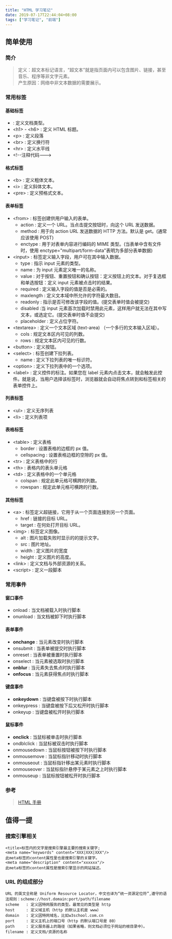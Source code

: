 ```yaml
---
title: "HTML 学习笔记"
date: 2019-07-17T22:44:04+08:00
tags: ["学习笔记", "前端"]
---
```


## 简单使用

### 简介

> 定义：超文本标记语言，“超文本”就是指页面内可以包含图片、链接，甚至音乐、程序等非文字元素。  
> 产生原因：网络中非文本数据的需要展示。

### 常用标签

#### 基础标签

- <!DOCTYPE> : 定义文档类型。
- \<h1> - \<h6> : 定义 HTML 标题。
- \<p> : 定义段落
- \<br> : 定义换行符
- \<hr> : 定义水平线
- \<!--注释代码--->

#### 格式标签

- \<b> : 定义粗体文本。
- \<i> : 定义斜体文本。
- \<pre> : 定义预格式文本。

#### 表单标签

- \<from> : 标签创建供用户输入的表单。
  - action : 定义一个 URL。当点击提交按钮时，向这个 URL 发送数据。
  - method : 用于向 action URL 发送数据的 HTTP 方法。默认是 get。(通常应该使用 POST)
  - enctype : 用于对表单内容进行编码的 MIME 类型。(当表单中含有文件时，使用 enctype="multipart/form-data"表明为多部分表单数据)
- \<input> : 标签定义输入字段，用户可在其中输入数据。
  - type : 指示 input 元素的类型。
  - name : 为 input 元素定义唯一的名称。
  - value : 对于按钮、重置按钮和确认按钮：定义按钮上的文本。对于复选框和单选按钮：定义 input 元素被点击时的结果。
  - required : 定义输入字段的值是否是必需的。
  - maxlength : 定义文本域中所允许的字符最大数目。
  - readonly : 指示是否可修改该字段的值。(提交表单时值会被提交)
  - disabled :当 input 元素首次加载时禁用此元素，这样用户就无法在其中写文本，或选定它。(提交表单时值不会提交)
  - placeholder : 定义占位字符。
- \<textarea> : 定义一个文本区域 (text-area) （一个多行的文本输入区域）。
  - cols : 规定文本区内可见的列数。
  - rows : 规定文本区内可见的行数。
- \<button> : 定义按钮。
- \<select> : 标签创建下拉列表。
  - name : 定义下拉列表的唯一标识符。
- \<option> : 定义下拉列表中的一个选项。
- \<label> : 定义控件的标注。如果您在 label 元素内点击文本，就会触发此控件。就是说，当用户选择该标签时，浏览器就会自动将焦点转到和标签相关的表单控件上。

#### 列表标签

- \<ul> : 定义无序列表
- \<li> : 定义列表项

#### 表格标签

- \<table> : 定义表格
  - border : 设置表格的边框的 px 值。
  - cellspacing : 设置表格边框的空隙的 px 值。
- \<tr> : 定义表格中的行
- \<th> : 表格内的表头单元格
- \<td> : 定义表格中的一个单元格
  - colspan : 规定此单元格可横跨的列数。
  - rowspan : 规定此单元格可横跨的行数。

#### 其他标签

- \<a> : 标签定义超链接，它用于从一个页面连接到另一个页面。
  - href : 链接的目标 URL。
  - target : 在何处打开目标 URL。
- \<img> : 标签定义图像。
  - alt : 图片加载失败时显示的的提示文字。
  - src : 图片地址。
  - width : 定义图片的宽度
  - height : 定义图片的高度。
- \<link> : 定义文档与外部资源的关系。
- \<script> : 定义一段脚本

### 常用事件

#### 窗口事件

- onload : 当文档被载入时执行脚本
- onunload : 当文档被卸下时执行脚本

#### 表单事件

- **onchange** : 当元素改变时执行脚本
- onsubmit : 当表单被提交时执行脚本
- onreset : 当表单被重置时执行脚本
- onselect : 当元素被选取时执行脚本
- **onblur** : 当元素失去焦点时执行脚本
- **onfocus** : 当元素获得焦点时执行脚本

#### 键盘事件

- **onkeydown** : 当键盘被按下时执行脚本
- onkeypress : 当键盘被按下后又松开时执行脚本
- onkeyup : 当键盘被松开时执行脚本

#### 鼠标事件

- **onclick** : 当鼠标被单击时执行脚本
- ondblclick : 当鼠标被双击时执行脚本
- onmousedown : 当鼠标按钮被按下时执行脚本
- onmousemove : 当鼠标指针移动时执行脚本
- onmouseout : 当鼠标指针移出某元素时执行脚本
- onmouseover : 当鼠标指针悬停于某元素之上时执行脚本
- onmouseup : 当鼠标按钮被松开时执行脚本

### 参考

> [HTML 手册](http://t.mb5u.com/html/)

## 值得一提

### 搜索引擎相关

```
<title>标签内的文字是搜索引擎最主要的搜索关键字;
<meta name="keywords" content="XXX|XXX|XXX"/>
此meta标签的content属性里也是搜索引擎的关键字。
<meta name="description" content="xxxxxx"/>
此meta标签的content属性是搜索引擎显示的网站描述。
```

### URL 的组成部分

```
URL 的英文全称是 Uniform Resource Locator，中文也译为“统一资源定位符”,遵守的语法规则：scheme://host.domain:port/path/filename
scheme   : 定义因特网服务的类型。最常见的类型是 http
host     : 定义域主机（http 的默认主机是 www）
domain   : 定义因特网域名，比如w3school.com.cn
port     : 定义主机上的端口号（http 的默认端口号是 80）
path     : 定义服务器上的路径（如果省略，则文档必须位于网站的根目录中）。
filename : 定义文档/资源的名称
```
